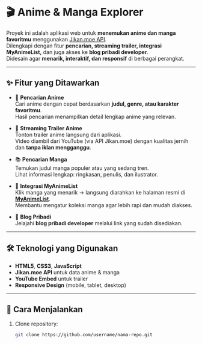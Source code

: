 # 🎬 Anime & Manga Explorer

Proyek ini adalah aplikasi web untuk **menemukan anime dan manga favoritmu** menggunakan [Jikan.moe API](https://jikan.moe).  
Dilengkapi dengan fitur **pencarian, streaming trailer, integrasi MyAnimeList,** dan juga akses ke **blog pribadi developer**.  
Didesain agar **menarik, interaktif, dan responsif** di berbagai perangkat.

---

## ✨ Fitur yang Ditawarkan

- 🔎 **Pencarian Anime**  
  Cari anime dengan cepat berdasarkan **judul, genre, atau karakter favoritmu**.  
  Hasil pencarian menampilkan detail lengkap anime yang relevan.  

- 🎥 **Streaming Trailer Anime**  
  Tonton trailer anime langsung dari aplikasi.  
  Video diambil dari YouTube (via API Jikan.moe) dengan kualitas jernih dan **tanpa iklan mengganggu**.  

- 📚 **Pencarian Manga**  
  Temukan judul manga populer atau yang sedang tren.  
  Lihat informasi lengkap: ringkasan, penulis, dan ilustrator.  

- 🔗 **Integrasi MyAnimeList**  
  Klik manga yang menarik → langsung diarahkan ke halaman resmi di **[MyAnimeList](https://myanimelist.net/)**.  
  Membantu mengatur koleksi manga agar lebih rapi dan mudah diakses.  

- 📝 **Blog Pribadi**  
  Jelajahi **blog pribadi developer** melalui link yang sudah disediakan.  

---

## 🛠️ Teknologi yang Digunakan
- **HTML5**, **CSS3**, **JavaScript**
- **Jikan.moe API** untuk data anime & manga
- **YouTube Embed** untuk trailer
- **Responsive Design** (mobile, tablet, desktop)

---

## 🚀 Cara Menjalankan
1. Clone repository:
   ```bash
   git clone https://github.com/username/nama-repo.git
